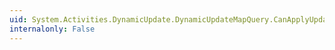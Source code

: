 ```yaml
---
uid: System.Activities.DynamicUpdate.DynamicUpdateMapQuery.CanApplyUpdateWhileRunning(System.Activities.Activity)
internalonly: False
---
```


